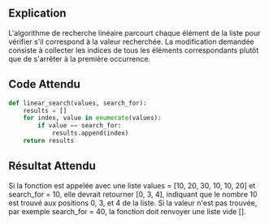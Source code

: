 ## Explication

L'algorithme de recherche linéaire parcourt chaque élément de la liste pour vérifier s'il correspond à la valeur recherchée. La modification demandée consiste à collecter les indices de tous les éléments correspondants plutôt que de s'arrêter à la première occurrence.

## Code Attendu

```python
def linear_search(values, search_for):
    results = []
    for index, value in enumerate(values):
        if value == search_for:
            results.append(index)
    return results
```

## Résultat Attendu

Si la fonction est appelée avec une liste values = [10, 20, 30, 10, 10, 20] et search_for = 10, elle devrait retourner [0, 3, 4], indiquant que le nombre 10 est trouvé aux positions 0, 3, et 4 de la liste. Si la valeur n'est pas trouvée, par exemple search_for = 40, la fonction doit renvoyer une liste vide [].